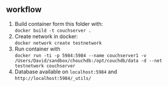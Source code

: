 ## workflow
1. Build container form this folder with:  
`
docker build -t couchserver .
`
2. Create network in docker:  
`
docker network create testnetwork
`
3. Run container with  
`
docker run -ti -p 5984:5984 --name couchserver1 -v /Users/David/sandbox/chouchdb:/opt/couchdb/data -d --net testnetwork couchserver
`
4. Database available on `localhost:5984` and `http://localhost:5984/_utils/`